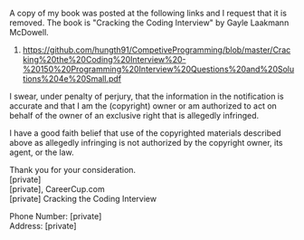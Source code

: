 A copy of my book was posted at the following links and I request that 
it is removed. The book is "Cracking the Coding Interview" by Gayle 
Laakmann McDowell.

1. https://github.com/hungth91/CompetiveProgramming/blob/master/Cracking%20the%20Coding%20Interview%20-%20150%20Programming%20Interview%20Questions%20and%20Solutions%204e%20Small.pdf

I swear, under penalty of perjury, that the information in the 
notification is accurate and that I am the (copyright) owner or am 
authorized to act on behalf of the owner of an exclusive right that is 
allegedly infringed.

I have a good faith belief that use of the copyrighted materials 
described above as allegedly infringing is not authorized by the
copyright owner, its agent, or the law.

Thank you for your consideration.   
[private]  
[private], CareerCup.com   
[private] Cracking the Coding Interview

Phone Number: [private]  
Address: [private]
